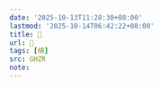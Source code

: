 ```yaml
---
date: '2025-10-13T11:28:30+08:00'
lastmod: '2025-10-14T06:42:22+08:00'
title: 󰝖
url: 󰝖
tags: [榬]
src: GHZR
note:
---
```

